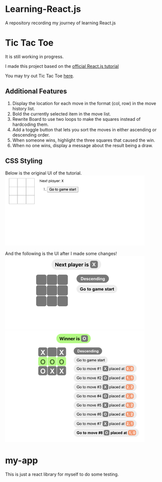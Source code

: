 # Learning-React.js

A repository recording my journey of learning React.js

# Tic Tac Toe

It is still working in progress.

I made this project based on the [official React.js tutorial](https://reactjs.org/tutorial/tutorial.html)

You may try out Tic Tac Toe [here](https://locolin1204.github.io/Learning-React.js).

## Additional Features

1. Display the location for each move in the format (col, row) in the move history list.
2. Bold the currently selected item in the move list.
3. Rewrite Board to use two loops to make the squares instead of hardcoding them.
4. Add a toggle button that lets you sort the moves in either ascending or descending order.
5. When someone wins, highlight the three squares that caused the win.
6. When no one wins, display a message about the result being a draw.


## CSS Styling 

Below is the original UI of the tutorial.
<img src="./tic-tac-toe/readme-images/original-tictactoe.png" width = "450">

And the following is the UI after I made some changes!
<img src="./tic-tac-toe/readme-images/new-tictactoe-start.png" width = "450">
<img src="./tic-tac-toe/readme-images/new-tictactoe-end.png" width = "450">


# my-app

This is just a react library for myself to do some testing.